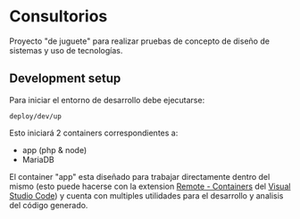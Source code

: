 # Consultorios

Proyecto "de juguete" para realizar pruebas de concepto de diseño de sistemas
y uso de tecnologías.

## Development setup

Para iniciar el entorno de desarrollo debe ejecutarse:

```shell
deploy/dev/up
```

Esto iniciará 2 containers correspondientes a:

- app (php & node)
- MariaDB

El container "app" esta diseñado para trabajar directamente dentro del mismo
(esto puede hacerse con la extension
[Remote - Containers](https://marketplace.visualstudio.com/items?itemName=ms-vscode-remote.remote-containers)
del [Visual Studio Code](https://code.visualstudio.com/)) y cuenta con
multiples utilidades para el desarrollo y analisis del código generado.
